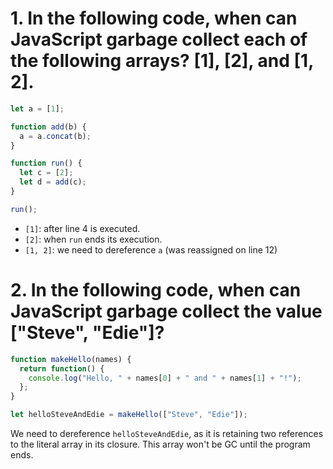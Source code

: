# 1. In the following code, when can JavaScript garbage collect each of the following arrays? [1], [2], and [1, 2].

```js
let a = [1];

function add(b) {
  a = a.concat(b);
}

function run() {
  let c = [2];
  let d = add(c);
}

run();
```

- `[1]`: after line 4 is executed.
- `[2]`: when `run` ends its execution. 
- `[1, 2]`: we need to dereference `a` (was reassigned on line 12)

# 2. In the following code, when can JavaScript garbage collect the value ["Steve", "Edie"]?

```js
function makeHello(names) {
  return function() {
    console.log("Hello, " + names[0] + " and " + names[1] + "!");
  };
}

let helloSteveAndEdie = makeHello(["Steve", "Edie"]);
```
We need to dereference `helloSteveAndEdie`, as it is retaining two references to the literal array in its closure. This array won't be GC until the program ends.